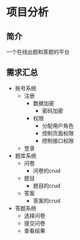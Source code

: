 # 项目分析

## 简介

一个在线出题和答题的平台

## 需求汇总

- 账号系统
  - 注册
    - 数据加密
      - 密码加密
    - 权限
      - 分配用户角色
      - 控制页面权限
      - 控制接口权限
  - 登录
- 题库系统
  - 问卷
    - 问卷的crud 
  - 题目
    - 题目的crud
  - 答案
    - 答案的crud
- 答题系统
  - 选择问卷
  - 提交问卷
  - 查看结果
